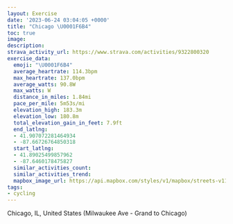 ```yaml
---
layout: Exercise
date: '2023-06-24 03:04:05 +0000'
title: "Chicago \U0001F6B4"
toc: true
image:
description:
strava_activity_url: https://www.strava.com/activities/9322800320
exercise_data:
  emoji: "\U0001F6B4"
  average_heartrate: 114.3bpm
  max_heartrate: 137.0bpm
  average_watts: 90.8W
  max_watts: W
  distance_in_miles: 1.84mi
  pace_per_mile: 5m53s/mi
  elevation_high: 183.3m
  elevation_low: 180.8m
  total_elevation_gain_in_feet: 7.9ft
  end_latlng:
  - 41.907072281464934
  - -87.66726764850318
  start_latlng:
  - 41.89025499857962
  - -87.6460178475827
  similar_activities_count:
  similar_activities_trend:
  mapbox_image_url: https://api.mapbox.com/styles/v1/mapbox/streets-v11/static/path-5+787af2-1.0(s~t~F%60y%7DuOsJfQaKpQuClFc%40%7C%40c%40n%40q%40lAKZiEpH_J%7COu%40zAy%40rAaKzQm%40nAgCnE%5Df%40k%40hAu%40tAi%40t%40MF%7B%40DcBB),pin-s-s+e5b22e(-87.64833,41.89178),pin-s-f+89ae00(-87.66743000000002,41.904880000000006)/auto/800x800?access_token=pk.eyJ1Ijoiam9zaGJlY2ttYW4iLCJhIjoiY205eWR2aDd1MWZ6djJrbXc4a3M0bWZleiJ9.XiG9OWkNcZk2QzjJbxLB4A
tags:
- cycling
---
```




Chicago, IL, United States (Milwaukee Ave - Grand to Chicago)
